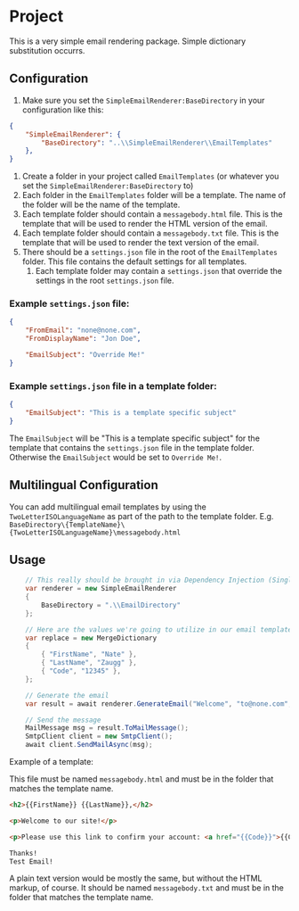 # Project

This is a very simple email rendering package. Simple dictionary substitution occurrs. 

## Configuration

1. Make sure you set the `SimpleEmailRenderer:BaseDirectory` in your configuration like this:

```json
{
	"SimpleEmailRenderer": {
		"BaseDirectory": "..\\SimpleEmailRenderer\\EmailTemplates"
	},
}
```

1. Create a folder in your project called `EmailTemplates` (or whatever you set the `SimpleEmailRenderer:BaseDirectory` to)
1. Each folder in the `EmailTemplates` folder will be a template. The name of the folder will be the name of the template.
1. Each template folder should contain a `messagebody.html` file. This is the template that will be used to render the HTML version of the email.
1. Each template folder should contain a `messagebody.txt` file. This is the template that will be used to render the text version of the email.
1. There should be a `settings.json` file in the root of the `EmailTemplates` folder. This file contains the default settings for all templates.
	1. Each template folder may contain a `settings.json` that override the settings in the root `settings.json` file.

### Example `settings.json` file:
```json
{
	"FromEmail": "none@none.com",
	"FromDisplayName": "Jon Doe",

	"EmailSubject": "Override Me!"
}
```

### Example `settings.json` file in a template folder:
```json
{
	"EmailSubject": "This is a template specific subject"
}
```

The `EmailSubject` will be "This is a template specific subject" for the template that contains the `settings.json` file in the template folder. Otherwise the `EmailSubject` would be set to `Override Me!`.

## Multilingual Configuration

You can add multilingual email templates by using the `TwoLetterISOLanguageName` as part of the path to the template folder. E.g. `BaseDirectory\{TemplateName}\{TwoLetterISOLanguageName}\messagebody.html`


## Usage

```csharp
	// This really should be brought in via Dependency Injection (Singleton)
	var renderer = new SimpleEmailRenderer
	{
		BaseDirectory = ".\\EmailDirectory"
	};

	// Here are the values we're going to utilize in our email template:
	var replace = new MergeDictionary
	{ 
		{ "FirstName", "Nate" },
		{ "LastName", "Zaugg" },
		{ "Code", "12345" },
	};

	// Generate the email
	var result = await renderer.GenerateEmail("Welcome", "to@none.com", replace);

	// Send the message
	MailMessage msg = result.ToMailMessage();
	SmtpClient client = new SmtpClient();
	await client.SendMailAsync(msg);
```

Example of a template:

This file must be named `messagebody.html` and must be in the folder that matches the template name.
```html
<h2>{{FirstName}} {{LastName}},</h2>

<p>Welcome to our site!</p>

<p>Please use this link to confirm your account: <a href="{{Code}}">{{Code}}</a></p>

Thanks!
Test Email!
```

A plain text version would be mostly the same, but without the HTML markup, of course. It should be named `messagebody.txt` and must be in the folder that matches the template name.
